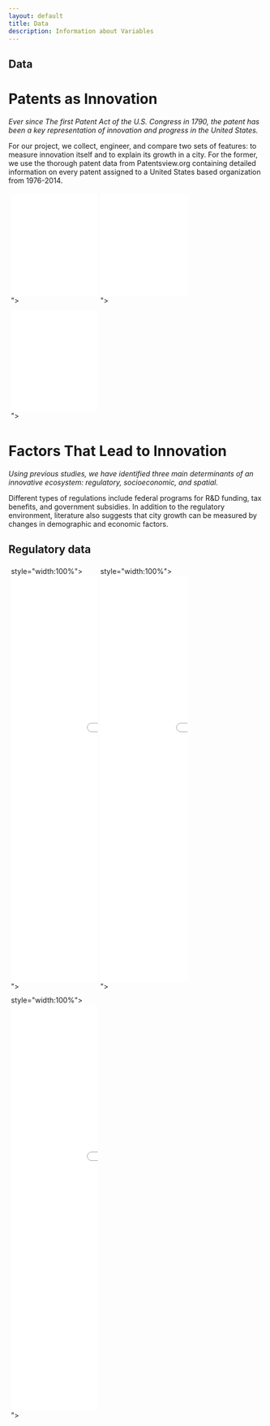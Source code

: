 ```yaml
---
layout: default
title: Data
description: Information about Variables
---
```

## Data
<style>
.column {
  float: left;
  width: 33%;
  padding: 5px;
}

.row::after {
  content: "";
  clear: both;
  display: table;

</style>


# Patents as Innovation

_Ever since The first Patent Act of the U.S. Congress in 1790, the patent has been a key representation of innovation and progress in the United States._

<p>For our project, we collect, engineer, and compare two sets of features: to measure innovation itself and to explain its growth in a city. For the former, we use the thorough patent data from Patentsview.org containing detailed information on every patent assigned to a United States based organization from 1976-2014.</p>

<div class="row">
  <div class="column">
    <iframe width="300" height="200" frameborder="0" scrolling="no" src="//plot.ly/~sarahjune1/30.embed"></iframe>">
  </div>
  <div class="column">
    <iframe width="300" height="200" frameborder="0" scrolling="no" src="//plot.ly/~sarahjune1/30.embed"></iframe>">
  </div>
  <div class="column">
    <iframe width="300" height="200" frameborder="0" scrolling="no" src="//plot.ly/~sarahjune1/30.embed"></iframe>">
  </div>
</div>

# Factors That Lead to Innovation

_Using previous studies, we have identified three main determinants of an innovative ecosystem: regulatory, socioeconomic, and spatial._

<p>Different types of regulations include federal programs for R&D funding, tax benefits, and government subsidies. In addition to the regulatory environment, literature also suggests that city growth can be measured by changes in demographic and economic factors.</p>

## Regulatory data
<div class="row">
  <div class="column">
     style="width:100%">
    <iframe width="900" height="800" frameborder="0" scrolling="no" src="//plot.ly/~sarahjune1/30.embed"></iframe>">
  </div>
  <div class="column">
     style="width:100%">
    <iframe width="900" height="800" frameborder="0" scrolling="no" src="//plot.ly/~sarahjune1/30.embed"></iframe>">
  </div>
  <div class="column">
     style="width:100%">
    <iframe width="900" height="800" frameborder="0" scrolling="no" src="//plot.ly/~sarahjune1/30.embed"></iframe>">
  </div>
</div>
